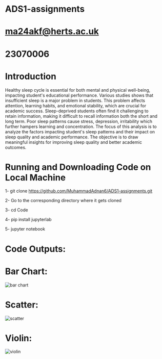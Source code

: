 # ADS1-assignments
# ma24akf@herts.ac.uk
# 23070006


# Introduction
Healthy sleep cycle is essential for both mental and physical well-being, impacting student's educational performance. Various studies shows that insufficient sleep is a major problem in students. This problem affects attention, learning habits, and emotional stability, which are crucial for academic success. Sleep-deprived students often find it challenging to retain information, making it difficult to recall information both the short and long term. Poor sleep patterns cause stress, depression, irritability which further hampers learning and concentration. The focus of this analysis is to analyze the factors impacting student's sleep patterns and their impact on sleep quality and academic performance. The objective is to draw meaningful insights for improving sleep quality and better academic outcomes.

# Running and Downloading Code on Local Machine
1- git clone https://github.com/MuhammadAdnan6/ADS1-assignments.git

2- Go to the corresponding directory where it gets cloned

3- cd Code

4- pip install jupyterlab

5- jupyter notebook

# Code Outputs:
# Bar Chart:

![bar chart](https://github.com/user-attachments/assets/080a2091-cda3-4775-9aaa-391b6d6b9342)

# Scatter:
![scatter](https://github.com/user-attachments/assets/57a5fbc9-0ac2-42e3-9e98-a31a23bd39a4)

# Violin:
![violin](https://github.com/user-attachments/assets/09292afb-ff54-4075-a259-84de0af1e974)
